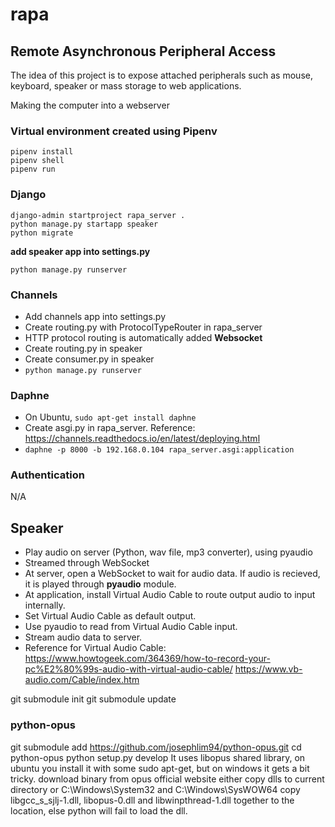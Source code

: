 # rapa
## Remote Asynchronous Peripheral Access

The idea of this project is to expose attached peripherals such as mouse, keyboard, speaker or mass storage to web applications.

Making the computer into a webserver

### Virtual environment created using Pipenv
```
pipenv install
pipenv shell
pipenv run
```

### Django
```
django-admin startproject rapa_server .
python manage.py startapp speaker
python migrate
```
**add speaker app into settings.py**
```
python manage.py runserver
```

### Channels
* Add channels app into settings.py
* Create routing.py with ProtocolTypeRouter in rapa_server
* HTTP protocol routing is automatically added
**Websocket**
* Create routing.py in speaker
* Create consumer.py in speaker
* `python manage.py runserver`

### Daphne
* On Ubuntu, `sudo apt-get install daphne`
* Create asgi.py in rapa_server. Reference: https://channels.readthedocs.io/en/latest/deploying.html
* `daphne -p 8000 -b 192.168.0.104 rapa_server.asgi:application`

### Authentication
N/A

## Speaker
* Play audio on server (Python, wav file, mp3 converter), using pyaudio
* Streamed through WebSocket
* At server, open a WebSocket to wait for audio data. If audio is recieved, it is played through **pyaudio** module.
* At application, install Virtual Audio Cable to route output audio to input internally.
* Set Virtual Audio Cable as default output.
* Use pyaudio to read from Virtual Audio Cable input.
* Stream audio data to server.
* Reference for Virtual Audio Cable:
https://www.howtogeek.com/364369/how-to-record-your-pc%E2%80%99s-audio-with-virtual-audio-cable/
https://www.vb-audio.com/Cable/index.htm

git submodule init
git submodule update
### python-opus
git submodule add https://github.com/josephlim94/python-opus.git
cd python-opus
python setup.py develop
It uses libopus shared library, on ubuntu you install it with some sudo apt-get, but on windows it gets a bit tricky.
download binary from opus official website
either copy dlls to current directory or C:\Windows\System32 and C:\Windows\SysWOW64
copy libgcc_s_sjlj-1.dll, libopus-0.dll and libwinpthread-1.dll together to the location, else python will fail to load the dll.